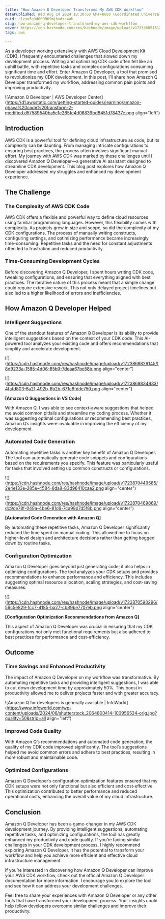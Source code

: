 ```yaml
---
title: "How Amazon Q Developer Transformed My AWS CDK Workflow"
datePublished: Wed Aug 14 2024 18:30:00 GMT+0000 (Coordinated Universal Time)
cuid: clzxo5g9d000909mjhxdzc4ab
slug: how-amazon-q-developer-transformed-my-aws-cdk-workflow
cover: https://cdn.hashnode.com/res/hashnode/image/upload/v1723868515123/eee52cb0-3d48-49ea-865b-6b333c54165c.png
tags: aws

---
```


As a developer working extensively with AWS Cloud Development Kit (CDK), I frequently encountered challenges that slowed down my development process. Writing and optimizing CDK code often felt like an uphill battle, with repetitive tasks and complex configurations consuming significant time and effort. Enter Amazon Q Developer, a tool that promised to revolutionize my CDK development. In this post, I’ll share how Amazon Q Developer transformed my workflow, addressing common pain points and improving productivity.

![Amazon Q Developer | AWS Developer Center](https://d1.awsstatic.com/getting-started-guides/learning/amazon-q/java%20code%20transform-2-modified.d57589540ba5c1e265fc4d06839bd8451d78437c.png align="left")

## **Introduction**

AWS CDK is a powerful tool for defining cloud infrastructure as code, but its complexity can be daunting. From managing intricate configurations to ensuring best practices, the process often involves significant manual effort. My journey with AWS CDK was marked by these challenges until I discovered Amazon Q Developer—a generative AI assistant designed to streamline CDK development. This blog post explores how Amazon Q Developer addressed my struggles and enhanced my development experience.

## **The Challenge**

### **The Complexity of AWS CDK Code**

AWS CDK offers a flexible and powerful way to define cloud resources using familiar programming languages. However, this flexibility comes with complexity. As projects grew in size and scope, so did the complexity of my CDK configurations. The process of manually writing constructs, configuring settings, and optimizing performance became increasingly time-consuming. Repetitive tasks and the need for constant adjustments often led to frustration and reduced productivity.

### **Time-Consuming Development Cycles**

Before discovering Amazon Q Developer, I spent hours writing CDK code, tweaking configurations, and ensuring that everything aligned with best practices. The iterative nature of this process meant that a simple change could require extensive rework. This not only delayed project timelines but also led to a higher likelihood of errors and inefficiencies.

## **How Amazon Q Developer Helped**

### **Intelligent Suggestions**

One of the standout features of Amazon Q Developer is its ability to provide intelligent suggestions based on the context of your CDK code. This AI-powered tool analyzes your existing code and offers recommendations that simplify and accelerate development.

![](https://cdn.hashnode.com/res/hashnode/image/upload/v1723869826145/f8d9233a-1585-4d06-85b0-7dcaa67bc58b.png align="center")

![](https://cdn.hashnode.com/res/hashnode/image/upload/v1723869834933/4fafd803-6a2f-492b-8b2b-671c8fdde750.png align="center")

**\[Amazon Q Suggestions in VS Code\]**

With Amazon Q, I was able to see context-aware suggestions that helped me avoid common pitfalls and streamline my coding process. Whether it was suggesting optimal configurations or recommending best practices, Amazon Q’s insights were invaluable in improving the efficiency of my development.

### **Automated Code Generation**

Automating repetitive tasks is another key benefit of Amazon Q Developer. The tool can automatically generate code snippets and configurations based on the requirements you specify. This feature was particularly useful for tasks that involved setting up common constructs or configurations.

![](https://cdn.hashnode.com/res/hashnode/image/upload/v1723870449585/2e4e133e-285e-4584-8da8-83d96410cae2.png align="center")

![](https://cdn.hashnode.com/res/hashnode/image/upload/v1723870469869/dc9de78f-049a-4be6-81d6-7ca98d7d5f8b.png align="center")

**\[Automated Code Generation with Amazon Q\]**

By automating these repetitive tasks, Amazon Q Developer significantly reduced the time spent on manual coding. This allowed me to focus on higher-level design and architecture decisions rather than getting bogged down by routine tasks.

### **Configuration Optimization**

Amazon Q Developer goes beyond just generating code; it also helps in optimizing configurations. The tool analyzes your CDK setups and provides recommendations to enhance performance and efficiency. This includes suggesting optimal resource allocation, scaling strategies, and cost-saving measures.

![](https://cdn.hashnode.com/res/hashnode/image/upload/v1723870593296/56c5e829-fcc7-4185-ba27-cb89be7707eb.png align="center")

**\[Configuration Optimization Recommendations from Amazon Q\]**

This aspect of Amazon Q Developer was crucial in ensuring that my CDK configurations not only met functional requirements but also adhered to best practices for performance and cost-efficiency.

## **Outcome**

### **Time Savings and Enhanced Productivity**

The impact of Amazon Q Developer on my workflow was transformative. By automating repetitive tasks and providing intelligent suggestions, I was able to cut down development time by approximately 50%. This boost in productivity allowed me to deliver projects faster and with greater accuracy.

![Amazon Q for developers is generally available | InfoWorld](https://www.infoworld.com/wp-content/uploads/2024/06/shutterstock_2064800414-100956534-orig.jpg?quality=50&strip=all align="left")

### **Improved Code Quality**

With Amazon Q’s recommendations and automated code generation, the quality of my CDK code improved significantly. The tool’s suggestions helped me avoid common errors and adhere to best practices, resulting in more robust and maintainable code.

### **Optimized Configurations**

Amazon Q Developer’s configuration optimization features ensured that my CDK setups were not only functional but also efficient and cost-effective. This optimization contributed to better performance and reduced operational costs, enhancing the overall value of my cloud infrastructure.

## **Conclusion**

Amazon Q Developer has been a game-changer in my AWS CDK development journey. By providing intelligent suggestions, automating repetitive tasks, and optimizing configurations, the tool has greatly enhanced my productivity and code quality. If you’re facing similar challenges in your CDK development process, I highly recommend exploring Amazon Q Developer. It has the potential to transform your workflow and help you achieve more efficient and effective cloud infrastructure management.

If you’re interested in discovering how Amazon Q Developer can improve your AWS CDK workflow, check out the official Amazon Q Developer documentation for more information. I encourage you to explore the tool and see how it can address your development challenges.

Feel free to share your experiences with Amazon Q Developer or any other tools that have transformed your development process. Your insights could help fellow developers overcome similar challenges and improve their productivity.